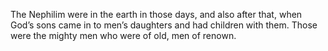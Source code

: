 The Nephilim were in the earth in those days, and also after that, when God’s sons came in to men’s daughters and had children with them. Those were the mighty men who were of old, men of renown.